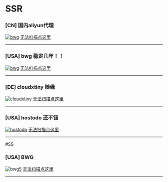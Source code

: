 # SSR

### [**CN**] 国内aliyun代理
[![bwg][1]][1]
[无法扫描点这里][100]

- - - -

### [**USA**] bwg  稳定几年！！
[![bwg][1]][1]
[无法扫描点这里][100]

- - - -

### [**DE**] cloudxtiny  随缘
[![cloudxtiny][3]][3]
[无法扫描点这里][102]

- - - -

### [**USA**] hostodo  还不错
[![hostodo][4]][4]
[无法扫描点这里][103]

- - - -

#SS

### [**USA**] BWG
![bwg][5][5]
[无法扫描点这里][104]

- - - -


<!-- ⬇️ SSR ⬇️ -->
 [1]: https://api.flxxyz.com/qr/image/f5smkce460000?size=300
 [3]: https://api.flxxyz.com/qr/image/b51ekp7svn800?size=300
 [4]: https://api.flxxyz.com/qr/image/d3s33qm0jc000?size=300
<!-- ⬆️ SSR ⬆️ -->

<!-- ⬇️ ss ⬇️ -->
 [5]: http://ox59pphuc.bkt.clouddn.com/ss.jpg
<!-- ⬆️ ss ⬆️ -->

<!-- ⬇️ 账号信息 ⬇️ -->
 [100]: ./account/bwg.md
 [102]: ./account/cloudxtiny.md
 [103]: ./account/hostodo.md
 [104]: ./account/zp.md
<!-- ⬆️ 账号信息 ⬆️ -->
